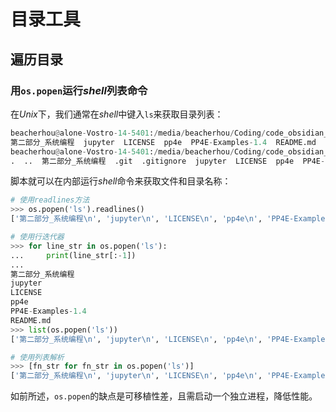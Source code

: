 # 目录工具



## 遍历目录

### 用`os.popen`运行*shell*列表命令

在*Unix*下，我们通常在*shell*中键入`ls`来获取目录列表：

```python
beacherhou@alone-Vostro-14-5401:/media/beacherhou/Coding/code_obsidian_知识库/Python编程_Markdown笔记$ ls
第二部分_系统编程  jupyter  LICENSE  pp4e  PP4E-Examples-1.4  README.md
beacherhou@alone-Vostro-14-5401:/media/beacherhou/Coding/code_obsidian_知识库/Python编程_Markdown笔记$ ls -a
.  ..  第二部分_系统编程  .git  .gitignore  jupyter  LICENSE  pp4e  PP4E-Examples-1.4  README.md
```

脚本就可以在内部运行*shell*命令来获取文件和目录名称：

```python
# 使用readlines方法
>>> os.popen('ls').readlines()
['第二部分_系统编程\n', 'jupyter\n', 'LICENSE\n', 'pp4e\n', 'PP4E-Examples-1.4\n', 'README.md\n']

# 使用行迭代器
>>> for line_str in os.popen('ls'):
...     print(line_str[:-1])
... 
第二部分_系统编程
jupyter
LICENSE
pp4e
PP4E-Examples-1.4
README.md
>>> list(os.popen('ls'))
['第二部分_系统编程\n', 'jupyter\n', 'LICENSE\n', 'pp4e\n', 'PP4E-Examples-1.4\n', 'README.md\n']

# 使用列表解析
>>> [fn_str for fn_str in os.popen('ls')]
['第二部分_系统编程\n', 'jupyter\n', 'LICENSE\n', 'pp4e\n', 'PP4E-Examples-1.4\n', 'README.md\n']
```

如前所述，`os.popen`的缺点是可移植性差，且需启动一个独立进程，降低性能。